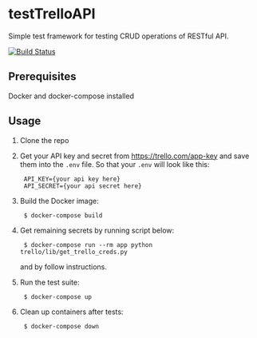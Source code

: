 # testTrelloAPI

Simple test framework for testing CRUD operations of RESTful API.

[![Build Status](https://travis-ci.com/shilgam/testTrelloAPI.svg?branch=master)](https://travis-ci.com/shilgam/testTrelloAPI)

## Prerequisites

Docker and docker-compose installed

## Usage

1. Clone the repo
1. Get your API key and secret from https://trello.com/app-key and save them into the `.env` file. So that your `.env` will look like this:

        API_KEY={your api key here}
        API_SECRET={your api secret here}

1. Build the Docker image:

        $ docker-compose build

1. Get remaining secrets by running script below:

        $ docker-compose run --rm app python trello/lib/get_trello_creds.py

     and by follow instructions.

1. Run the test suite:

        $ docker-compose up

1. Clean up containers after tests:

        $ docker-compose down
